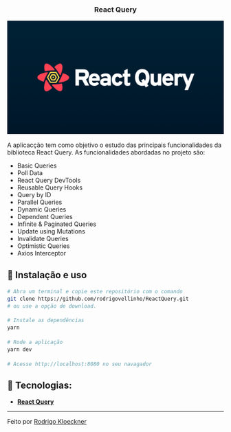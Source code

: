 <h3 align="center">
React Query
</h3>

<p align="center">
  <img src="https://github.com/rodrigovellinho/ReactQuery/blob/main/public/capa.png" alt="ReactQuery">
</p>

A aplicacção tem como objetivo o estudo das principais funcionalidades da biblioteca React Query. As funcionalidades abordadas no projeto são:
- Basic Queries
- Poll Data
- React Query DevTools
- Reusable Query Hooks
- Query by ID
- Parallel Queries
- Dynamic Queries
- Dependent Queries
- Infinite & Paginated Queries
- Update using Mutations
- Invalidate Queries
- Optimistic Queries
- Axios Interceptor

## :wrench: Instalação e uso

```bash
# Abra um terminal e copie este repositório com o comando
git clone https://github.com/rodrigovellinho/ReactQuery.git
# ou use a opção de download.

# Instale as dependências
yarn

# Rode a aplicação
yarn dev

# Acesse http://localhost:8080 no seu navagador
```

## 🔨 Tecnologias:

- **[React Query](https://react-query.tanstack.com/)**

---

Feito por [Rodrigo Kloeckner](https://github.com/rodrigovellinho)
